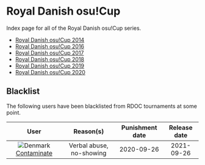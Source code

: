 # Royal Danish osu!Cup

Index page for all of the Royal Danish osu!Cup series.

- [Royal Danish osu!Cup 2014](2014)
- [Royal Danish osu!Cup 2016](2016)
- [Royal Danish osu!Cup 2017](2017)
- [Royal Danish osu!Cup 2018](2018)
- [Royal Danish osu!Cup 2019](2019)
- [Royal Danish osu!Cup 2020](2020)

## Blacklist

The following users have been blacklisted from RDOC tournaments at some point.

| User | Reason(s) | Punishment date | Release date |
| :-: | :-: | :-: | :-: |
| ![][flag_DK] [Contaminate](https://osu.ppy.sh/users/4694589) | Verbal abuse, no-showing | 2020-09-26 | 2021-09-26 |

[flag_DK]: /wiki/shared/flag/DK.gif "Denmark"
